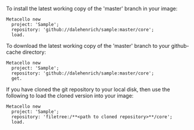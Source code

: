 To install the latest working copy of the 'master' branch in your image:

```Smalltalk
Metacello new
  project: 'Sample';
  repository: 'github://dalehenrich/sample:master/core';
  load.
```

To download the latest working copy of the 'master' branch to your github-cache directory:

```Smalltalk
Metacello new
  project: 'Sample';
  repository: 'github://dalehenrich/sample:master/core';
  get.
```

If you have cloned the git repository to your local disk, then use the following to load the cloned version into your image:

```Smalltalk
Metacello new
  project: 'Sample';
  repository: 'filetree:/**<path to cloned repository>**/core';
  load.
```

